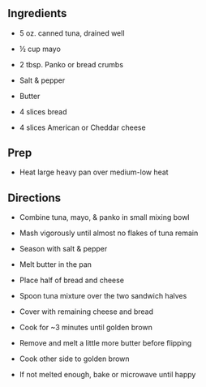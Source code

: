 # 

## Ingredients

- 5 oz. canned tuna, drained well

- ½ cup mayo

- 2 tbsp. Panko or bread crumbs

- Salt & pepper

- Butter

- 4 slices bread

- 4 slices American or Cheddar cheese

## Prep

- Heat large heavy pan over medium-low heat

## Directions

- Combine tuna, mayo, & panko in small mixing bowl

- Mash vigorously until almost no flakes of tuna remain

- Season with salt & pepper

- Melt butter in the pan

- Place half of bread and cheese

- Spoon tuna mixture over the two sandwich halves

- Cover with remaining cheese and bread

- Cook for ~3 minutes until golden brown

- Remove and melt a little more butter before flipping

- Cook other side to golden brown

- If not melted enough, bake or microwave until happy
